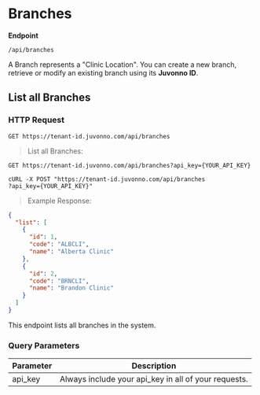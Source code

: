 # Branches

<b>Endpoint</b>

`/api/branches`

A Branch represents a "Clinic Location". You can create a new branch, retrieve or modify an existing branch using its **Juvonno ID**. 

## List all Branches

### HTTP Request

`GET https://tenant-id.juvonno.com/api/branches`

> List all Branches: 

```http
GET https://tenant-id.juvonno.com/api/branches?api_key={YOUR_API_KEY}
```

```shell 
cURL -X POST "https://tenant-id.juvonno.com/api/branches
?api_key={YOUR_API_KEY}"
```

> Example Response:

```json
{
  "list": [
    {
      "id": 1,
      "code": "ALBCLI",
      "name": "Alberta Clinic"
    },
    { 
      "id": 2,
      "code": "BRNCLI",
      "name": "Brandon Clinic"
    }   
  ]
}
```

This endpoint lists all branches in the system.

### Query Parameters

Parameter | Description
--------- | ------- |
api_key | Always include your api_key in all of your requests.
